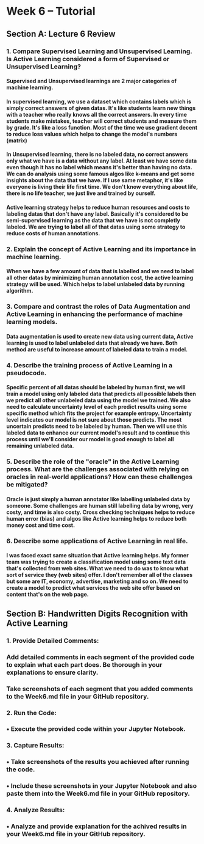 # Week 6 – Tutorial

## Section A: Lecture 6 Review
### 1.	Compare Supervised Learning and Unsupervised Learning. Is Active Learning considered a form of Supervised or Unsupervised Learning? 

#### Supervised and Unsupervised learnings are 2 major categories of machine learning.
#### In supervised learning, we use a dataset which contains labels which is simply correct answers of given datas. It's like students learn new things with a teacher who really knows all the correct answers. In every time students make mistakes, teacher will correct students and measure them by grade. It's like a loss function. Most of the time we use gradient decent to reduce loss values which helps to change the model's numbers (matrix)
#### In Unsupervised learning, there is no labeled data, no correct answers only what we have is a data without any label. At least we have some data even though it has no label which means it's better than having no data. We can do analysis using some famous algos like k-means and get some insights about the data that we have. If I use same metaphor, it's like everyone is living their life first time. We don't know everything about life, there is no life teacher, we just live and trained by ourself.
#### Active learning strategy helps to reduce human resources and costs to labeling datas that don't have any label. Basically it's considered to be semi-supervised learning as the data that we have is not completly labeled. We are trying to label all of that datas using some strategy to reduce costs of human annotations.

### 2.	Explain the concept of Active Learning and its importance in machine learning.
#### When we have a few amount of data that is labelled and we need to label all other datas by minimizing human annotation cost, the active learning strategy will be used. Which helps to label unlabeled data by running algorithm.

### 3.	Compare and contrast the roles of Data Augmentation and Active Learning in enhancing the performance of machine learning models.
#### Data augmentation is used to create new data using current data, Active learning is used to label unlabeled data that already we have. Both method are useful to increase amount of labeled data to train a model.

### 4.	Describe the training process of Active Learning in a pseudocode.
#### Specific percent of all datas should be labeled by human first, we will train a model using only labeled data that predicts all possible labels then we predict all other unlabeled data using the model we trained. We also need to calculate uncertainty level of each predict results using some specific method which fits the project for example entropy. Uncertainty level indicates our model is not sure about those predicts. The most uncertain predicts need to be labeled by human. Then we will use this labeled data to enhance our current model's result and to continue this process until we'll consider our model is good enough to label all remaining unlabeled data.

### 5.	Describe the role of the "oracle" in the Active Learning process. What are the challenges associated with relying on oracles in real-world applications? How can these challenges be mitigated?
#### Oracle is just simply a human annotator like labelling unlabeled data by someone. Some challenges are human still labelling data by wrong, very costy, and time is also costy. Cross checking techniques helps to reduce human error (bias) and algos like Active learning helps to reduce both money cost and time cost.

### 6.	Describe some applications of Active Learning in real life.
#### I was faced exact same situation that Active learning helps. My former team was trying to create a classification model using some text data that's collected from web sites. What we need to do was to know what sort of service they (web sites) offer. I don't remember all of the classes but some are IT, economy, advertise, marketing and so on. We need to create a model to predict what services the web site offer based on content that's on the web page.

## Section B: Handwritten Digits Recognition with Active Learning
### 1.	Provide Detailed Comments:
### Add detailed comments in each segment of the provided code to explain what each part does. Be thorough in your explanations to ensure clarity.
### Take screenshots of each segment that you added comments to the Week6.md file in your GitHub repository.
### 2.	Run the Code:
### •	Execute the provided code within your Jupyter Notebook.
### 3.	Capture Results:
### •	Take screenshots of the results you achieved after running the code.
### •	Include these screenshots in your Jupyter Notebook and also paste them into the Week6.md file in your GitHub repository.
### 4.	Analyze Results:
### •	Analyze and provide explanation for the achived results in your Week6.md file in your GitHub repository.

<!-- Section C: Assessment 2 – Group Project
1.	Form a group of 2 students.
2.	Read the Assessment 2 Task Instructions together.
3.	Discuss with your group members and propose a plan of implementing and reporting the project in Week6.md in your Github Repository.

Provided Code for Section B
This example demonstrates an active learning technique to learn handwritten digits using label propagation.











In this lab, the training process provides the machine learning algorithm correct labels of the most uncertain examples. No human interaction is required.
We start by training a label propagation model with only 10 labeled points, then we select the top five most uncertain points to label. Next, we train with 15 labeled points (original 10 + 5 new ones). We repeat this process four times to have a model trained with 30 labeled examples. Note you can increase this to label more than 30 by changing max_iterations. Labeling more than 30 can be useful to get a sense for the speed of convergence of this active learning technique.
A plot will appear showing the top 5 most uncertain digits for each iteration of training. These may or may not contain mistakes, but we will train the next model with their true labels.

import matplotlib.pyplot as plt
import numpy as np
from scipy import stats

from sklearn import datasets
from sklearn.metrics import classification_report, confusion_matrix
from sklearn.semi_supervised import LabelSpreading

digits = datasets.load_digits()
rng = np.random.RandomState(0)
indices = np.arange(len(digits.data))
rng.shuffle(indices)

# Comments to be provided
X = digits.data[indices[:330]]
y = digits.target[indices[:330]]
images = digits.images[indices[:330]]

# Comments to be provided
n_total_samples = len(y)
n_labeled_points = 10
max_iterations = 5

# Comments to be provided
unlabeled_indices = np.arange(n_total_samples)[n_labeled_points:]
f = plt.figure()
# Comments to be provided
for i in range(max_iterations):
    if len(unlabeled_indices) == 0:
        print("No unlabeled items left to label.")
        break
    y_train = np.copy(y)
    # Comments to be provided
    y_train[unlabeled_indices] = -1

    # Comments to be provided
    lp_model = LabelSpreading(gamma=0.25, max_iter=20)
    lp_model.fit(X, y_train)

    # Comments to be provided
    predicted_labels = lp_model.transduction_[unlabeled_indices]
    true_labels = y[unlabeled_indices]

    cm = confusion_matrix(true_labels, predicted_labels, labels=lp_model.classes_)

    print("Iteration %i %s" % (i, 70 * "_"))
    print(
        "Label Spreading model: %d labeled & %d unlabeled (%d total)"
        % (n_labeled_points, n_total_samples - n_labeled_points, n_total_samples)
    )

    print(classification_report(true_labels, predicted_labels))

    print("Confusion matrix")
    print(cm)

    # Comments to be provided
    pred_entropies = stats.distributions.entropy(lp_model.label_distributions_.T)

    # Comments to be provided
    uncertainty_index = np.argsort(pred_entropies)[::-1]
    uncertainty_index = uncertainty_index[
        np.isin(uncertainty_index, unlabeled_indices)
    ][:5]

    # keep track of indices that we get labels for
    delete_indices = np.array([], dtype=int)

    # for more than 5 iterations, visualize the gain only on the first 5
    if i < 5:
        f.text(
            0.05,
            (1 - (i + 1) * 0.183),
            "model %d\n\nfit with\n%d labels" % ((i + 1), i * 5 + 10),
            size=10,
        )
    for index, image_index in enumerate(uncertainty_index):
        image = images[image_index]

        # for more than 5 iterations, visualize the gain only on the first 5
        if i < 5:
            sub = f.add_subplot(5, 5, index + 1 + (5 * i))
            sub.imshow(image, cmap=plt.cm.gray_r, interpolation="none")
            sub.set_title(
                "predict: %i\ntrue: %i"
                % (lp_model.transduction_[image_index], y[image_index]),
                size=10,
            )
            sub.axis("off")

        # labeling 5 points, remote from labeled set
        (delete_index,) = np.where(unlabeled_indices == image_index)
        delete_indices = np.concatenate((delete_indices, delete_index))

    unlabeled_indices = np.delete(unlabeled_indices, delete_indices)
    n_labeled_points += len(uncertainty_index)

f.suptitle(
    (
        "Active learning with Label Propagation.\nRows show 5 most "
        "uncertain labels to learn with the next model."
    ),
    y=1.15,
)
plt.subplots_adjust(left=0.2, bottom=0.03, right=0.9, top=0.9, wspace=0.2, hspace=0.85)
plt.show() -->
